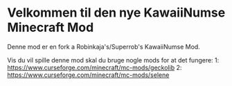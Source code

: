 # Velkommen til den nye KawaiiNumse Minecraft Mod
Denne mod er en fork a Robinkaja's/Superrob's KawaiiNumse Mod.

Vis du vil spille denne mod skal du bruge nogle mods for at det fungere:
1: https://www.curseforge.com/minecraft/mc-mods/geckolib
2: https://www.curseforge.com/minecraft/mc-mods/selene
